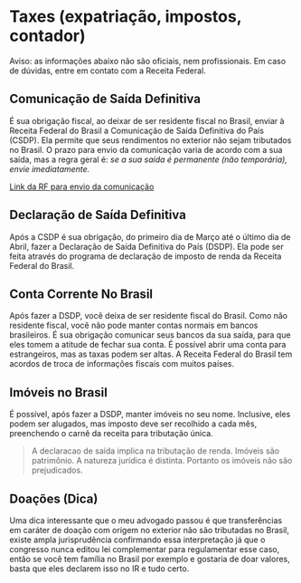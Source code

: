# Taxes (expatriação, impostos, contador)

Aviso: as informações abaixo não são oficiais, nem profissionais. Em caso de dúvidas, entre em contato com a Receita Federal.

## Comunicação de Saída Definitiva
É sua obrigação fiscal, ao deixar de ser residente fiscal no Brasil, enviar à Receita Federal do Brasil a Comunicação de Saída Definitiva do País (CSDP). Ela permite que seus rendimentos no exterior não sejam tributados no Brasil. O prazo para envio da comunicação varia de acordo com a sua saída, mas a regra geral é: *se a sua saída é permanente (não temporária), envie imediatamente.*

[Link da RF para envio da comunicação](https://www.csdp.receita.fazenda.gov.br/csdp2017/pages/comunicacao/controle-comunicacao.xhtml)

## Declaração de Saída Definitiva
Após a CSDP é sua obrigação, do primeiro dia de Março até o último dia de Abril, fazer a Declaração de Saída Definitiva do País (DSDP). Ela pode ser feita através do programa de declaração de imposto de renda da Receita Federal do Brasil.

## Conta Corrente No Brasil
Após fazer a DSDP, você deixa de ser residente fiscal do Brasil. Como não residente fiscal, você não pode manter contas normais em bancos brasileiros. É sua obrigação comunicar seus bancos da sua saída, para que eles tomem a atitude de fechar sua conta. É possível abrir uma conta para estrangeiros, mas as taxas podem ser altas. A Receita Federal do Brasil tem acordos de troca de informações fiscais com muitos países.

## Imóveis no Brasil
É possível, após fazer a DSDP, manter imóveis no seu nome. Inclusive, eles podem ser alugados, mas imposto deve ser recolhido a cada mês, preenchendo o carnê da receita para tributação única. 

> A declaracao de saída implica na tributação de renda. Imóveis são patrimônio. A natureza jurídica é distinta. Portanto os imóveis não são prejudicados.

## Doações (Dica)

Uma dica interessante que o meu advogado passou é que transferências em caráter de doação com origem no exterior não são tributadas no Brasil, existe ampla jurisprudência confirmando essa interpretação já que o congresso nunca editou lei complementar para regulamentar esse caso, então se você tem família no Brasil por exemplo e gostaria de doar valores, basta que eles declarem isso no IR e tudo certo.
